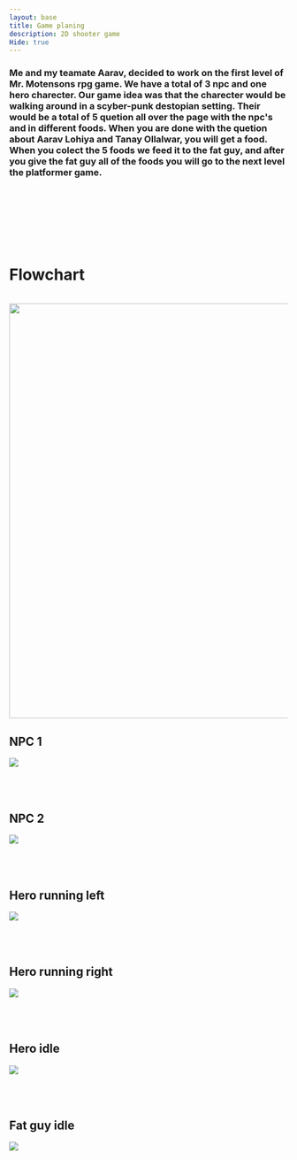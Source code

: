 ```yaml
---
layout: base
title: Game planing
description: 2D shooter game
Hide: true
---
```


<h3>Me and my teamate Aarav, decided to work on the first level of Mr. Motensons rpg game. We have a total of 3 npc and one hero charecter. Our game idea was that the charecter would be walking around in a scyber-punk destopian setting. Their would be a total of 5 quetion all over the page with the npc's and in different foods. When you are done with the quetion about Aarav Lohiya and Tanay Ollalwar, you will get a food. When you colect the 5 foods we feed it to the fat guy, and after you give the fat guy all of the foods you will go to the next level the platformer game.</h3>
<br><br><br><br><br><br>

<h1>Flowchart</h1>
<br>
<img src="https://private-user-images.githubusercontent.com/188913495/409418891-0d7b4666-1083-4940-9376-83965e77a684.png?jwt=eyJhbGciOiJIUzI1NiIsInR5cCI6IkpXVCJ9.eyJpc3MiOiJnaXRodWIuY29tIiwiYXVkIjoicmF3LmdpdGh1YnVzZXJjb250ZW50LmNvbSIsImtleSI6ImtleTUiLCJleHAiOjE3MzkzMDQ2MDIsIm5iZiI6MTczOTMwNDMwMiwicGF0aCI6Ii8xODg5MTM0OTUvNDA5NDE4ODkxLTBkN2I0NjY2LTEwODMtNDk0MC05Mzc2LTgzOTY1ZTc3YTY4NC5wbmc_WC1BbXotQWxnb3JpdGhtPUFXUzQtSE1BQy1TSEEyNTYmWC1BbXotQ3JlZGVudGlhbD1BS0lBVkNPRFlMU0E1M1BRSzRaQSUyRjIwMjUwMjExJTJGdXMtZWFzdC0xJTJGczMlMkZhd3M0X3JlcXVlc3QmWC1BbXotRGF0ZT0yMDI1MDIxMVQyMDA1MDJaJlgtQW16LUV4cGlyZXM9MzAwJlgtQW16LVNpZ25hdHVyZT1kZTAzNzM5OTA0NjI2YzEwYTgwNGI0NGY0MWJjYjcwNmNiODE2MGQ5NmQ2NGE4Y2ZkNDVlNDdmNzkzOWY4NDYzJlgtQW16LVNpZ25lZEhlYWRlcnM9aG9zdCJ9.H7dGiH-6UABJFxvr3dWH_hIW1GUeAHt74fhZGsREiRc" width="1000" height="750" >

<h2>NPC 1</h2>
<img src="/tanay2452/images/sprite.png">
<br><br><br><br>

<h2>NPC 2</h2>
<img src="/tanay2452/images/Sprite_2.png">
<br><br><br><br>

<h2>Hero running left</h2>
<img src="/tanay2452/images/aaravleftrun.gif">
<br><br><br><br>

<h2>Hero running right</h2>
<img src="/tanay2452/images/aaravrightrun.gif">
<br><br><br><br>

<h2>Hero idle</h2>
<img src="/tanay2452/images/New_Piskel.gif">
<br><br><br><br>

<h2>Fat guy idle</h2>
<img src="/tanay2452/images/Ruhaan_Idle.gif">